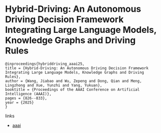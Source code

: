 # Hybrid-Driving: An Autonomous Driving Decision Framework Integrating Large Language Models, Knowledge Graphs and Driving Rules

```
@inproceedings{hybriddriving_aaai25,
title = {Hybrid-Driving: An Autonomous Driving Decision Framework Integrating Large Language Models, Knowledge Graphs and Driving Rules},
author = {Wang, Jiabao and Wu, Zepeng and Dong, Qian and Meng, Lingzhong and Xue, Yunzhi and Yang, Yukuan},
booktitle = {Proceedings of the AAAI Conference on Artificial Intelligence (AAAI)},
pages = {826--833},
year = {2025}
}
```

links
- [aaai](https://ojs.aaai.org/index.php/AAAI/article/view/32066)
